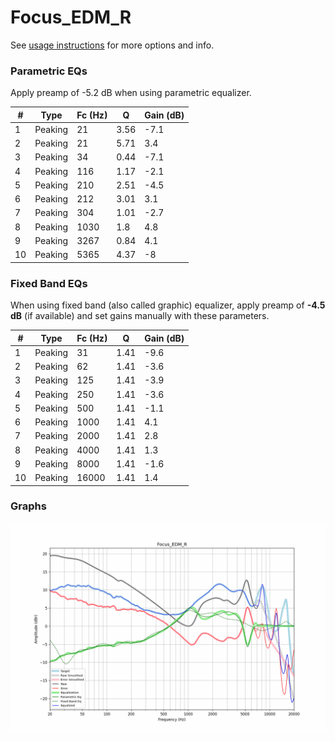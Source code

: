 # Focus_EDM_R
See [usage instructions](https://github.com/jaakkopasanen/AutoEq#usage) for more options and info.

### Parametric EQs
Apply preamp of -5.2 dB when using parametric equalizer.

|   # | Type    |   Fc (Hz) |    Q |   Gain (dB) |
|-----|---------|-----------|------|-------------|
|   1 | Peaking |        21 | 3.56 |        -7.1 |
|   2 | Peaking |        21 | 5.71 |         3.4 |
|   3 | Peaking |        34 | 0.44 |        -7.1 |
|   4 | Peaking |       116 | 1.17 |        -2.1 |
|   5 | Peaking |       210 | 2.51 |        -4.5 |
|   6 | Peaking |       212 | 3.01 |         3.1 |
|   7 | Peaking |       304 | 1.01 |        -2.7 |
|   8 | Peaking |      1030 | 1.8  |         4.8 |
|   9 | Peaking |      3267 | 0.84 |         4.1 |
|  10 | Peaking |      5365 | 4.37 |        -8   |

### Fixed Band EQs
When using fixed band (also called graphic) equalizer, apply preamp of **-4.5 dB** (if available) and set gains manually with these parameters.

|   # | Type    |   Fc (Hz) |    Q |   Gain (dB) |
|-----|---------|-----------|------|-------------|
|   1 | Peaking |        31 | 1.41 |        -9.6 |
|   2 | Peaking |        62 | 1.41 |        -3.6 |
|   3 | Peaking |       125 | 1.41 |        -3.9 |
|   4 | Peaking |       250 | 1.41 |        -3.6 |
|   5 | Peaking |       500 | 1.41 |        -1.1 |
|   6 | Peaking |      1000 | 1.41 |         4.1 |
|   7 | Peaking |      2000 | 1.41 |         2.8 |
|   8 | Peaking |      4000 | 1.41 |         1.3 |
|   9 | Peaking |      8000 | 1.41 |        -1.6 |
|  10 | Peaking |     16000 | 1.41 |         1.4 |

### Graphs
![](./Focus_EDM_R.png)
